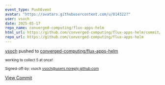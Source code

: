 ```yaml
---
event_type: PushEvent
avatar: "https://avatars.githubusercontent.com/u/814322?"
user: vsoch
date: 2025-05-17
repo_name: converged-computing/flux-apps-helm
html_url: https://github.com/converged-computing/flux-apps-helm/commit/7f182dde7318c611f519f4f5895b4aff76ba7d3c
repo_url: https://github.com/converged-computing/flux-apps-helm
---
```


<a href='https://github.com/vsoch' target='_blank'>vsoch</a> pushed to <a href='https://github.com/converged-computing/flux-apps-helm' target='_blank'>converged-computing/flux-apps-helm</a>

<small>working to collect 5 at once!

Signed-off-by: vsoch <vsoch@users.noreply.github.com></small>

<a href='https://github.com/converged-computing/flux-apps-helm/commit/7f182dde7318c611f519f4f5895b4aff76ba7d3c' target='_blank'>View Commit</a>